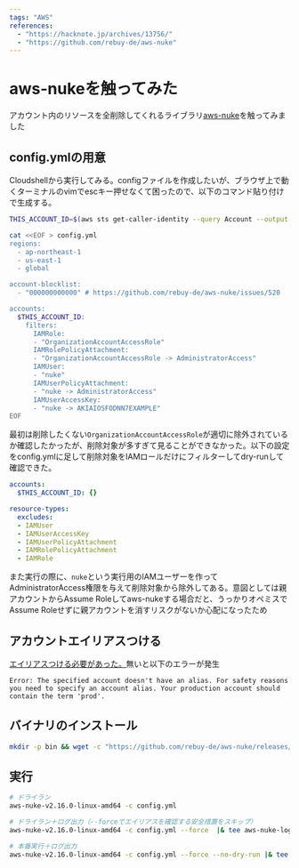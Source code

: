 ```yaml
---
tags: "AWS"
references:
  - "https://hacknote.jp/archives/13756/"
  - "https://github.com/rebuy-de/aws-nuke"
---
```


# aws-nukeを触ってみた

アカウント内のリソースを全削除してくれるライブラリ[aws-nuke](https://github.com/rebuy-de/aws-nuke)を触ってみました

## config.ymlの用意

Cloudshellから実行してみる。configファイルを作成したいが、ブラウザ上で動くターミナルのvimでescキー押せなくて困ったので、以下のコマンド貼り付けで生成する。

```bash
THIS_ACCOUNT_ID=$(aws sts get-caller-identity --query Account --output text)

cat <<EOF > config.yml
regions:
  - ap-northeast-1
  - us-east-1
  - global

account-blocklist:
  - "000000000000" # https://github.com/rebuy-de/aws-nuke/issues/520

accounts:
  $THIS_ACCOUNT_ID:
    filters:
      IAMRole:
      - "OrganizationAccountAccessRole"
      IAMRolePolicyAttachment:
      - "OrganizationAccountAccessRole -> AdministratorAccess"
      IAMUser:
      - "nuke"
      IAMUserPolicyAttachment:
      - "nuke -> AdministratorAccess"
      IAMUserAccessKey:
      - "nuke -> AKIAIOSFODNN7EXAMPLE"
EOF
```

最初は削除したくない`OrganizationAccountAccessRole`が適切に除外されているか確認したかったが、削除対象が多すぎて見ることができなかった。以下の設定をconfig.ymlに足して削除対象をIAMロールだけにフィルターしてdry-runして確認できた。

```yml
accounts:
  $THIS_ACCOUNT_ID: {}

resource-types:
  excludes:
  - IAMUser
  - IAMUserAccessKey
  - IAMUserPolicyAttachment
  - IAMRolePolicyAttachment
  - IAMRole
```

また実行の際に、`nuke`という実行用のIAMユーザーを作ってAdministratorAccess権限を与えて削除対象から除外してある。意図としては親アカウントからAssume Roleしてaws-nukeする場合だと、うっかりオペミスでAssume Roleせずに親アカウントを消すリスクがないか心配になったため

## アカウントエイリアスつける

[エイリアスつける必要があった。](https://docs.aws.amazon.com/IAM/latest/UserGuide/console_account-alias.html)無いと以下のエラーが発生

`Error: The specified account doesn't have an alias. For safety reasons you need to specify an account alias. Your production account should contain the term 'prod'.`

## バイナリのインストール

```bash
mkdir -p bin && wget -c "https://github.com/rebuy-de/aws-nuke/releases/download/v2.16.0/aws-nuke-v2.16.0-linux-amd64.tar.gz" -O - | sudo tar -xz -C $HOME/bin
```

## 実行


```bash
# ドライラン
aws-nuke-v2.16.0-linux-amd64 -c config.yml

# ドライラン＋ログ出力（--forceでエイリアスを確認する安全措置をスキップ）
aws-nuke-v2.16.0-linux-amd64 -c config.yml --force  |& tee aws-nuke-log.txt

# 本番実行＋ログ出力
aws-nuke-v2.16.0-linux-amd64 -c config.yml --force --no-dry-run |& tee aws-nuke-log.txt
```
